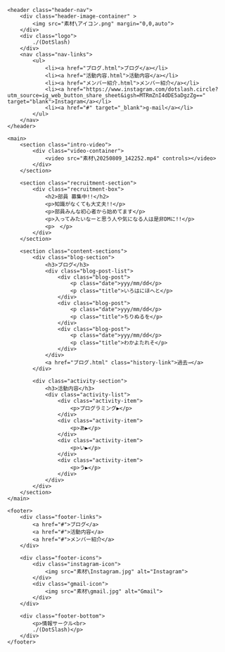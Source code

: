 <!DOCTYPE html>
<html lang="ja">
<head>
    <meta charset="UTF-8">
    <meta name="viewport" content="width=device-width, initial-scale=1.0">
    <title>./(DotSlash)</title>
    <link rel="stylesheet" href="homepage.css">
</head>
<body>

    <header class="header-nav">
        <div class="header-image-container" >
            <img src="素材\アイコン.png" margin="0,0,auto">
        </div>
        <div class="logo">
            ./(DotSlash)
        </div>
        <nav class="nav-links">
            <ul>
                <li><a href="ブログ.html">ブログ</a></li>
                <li><a href="活動内容.html">活動内容</a></li>
                <li><a href="メンバー紹介.html">メンバー紹介</a></li>
                <li><a href="https://www.instagram.com/dotslash.circle?utm_source=ig_web_button_share_sheet&igsh=MTRmZnI4dDE5aDgzZg==" target="blank">Instagram</a></li>
                <li><a href="#" target="_blank">g-mail</a></li>
            </ul>
        </nav>
    </header>

    <main>
        <section class="intro-video">
            <div class="video-container">
                <video src="素材\20250809_142252.mp4" controls></video>
            </div>
        </section>

        <section class="recruitment-section">
            <div class="recruitment-box">
                <h2>部員 募集中!!</h2>
                <p>知識がなくても大丈夫!!</p>
                <p>部員みんな初心者から始めてます</p>
                <p>入ってみたいなーと思う人や気になる人は是非DMに!!</p>
                <p>　</p>
            </div>
        </section>

        <section class="content-sections">
            <div class="blog-section">
                <h3>ブログ</h3>
                <div class="blog-post-list">
                    <div class="blog-post">
                        <p class="date">yyy/mm/dd</p>
                        <p class="title">いろはにほへと</p>
                    </div>
                    <div class="blog-post">
                        <p class="date">yyy/mm/dd</p>
                        <p class="title">ちりぬるを</p>
                    </div>
                    <div class="blog-post">
                        <p class="date">yyy/mm/dd</p>
                        <p class="title">わかよたれそ</p>
                    </div>
                </div>
                <a href="ブログ.html" class="history-link">過去→</a>
            </div>

            <div class="activity-section">
                <h3>活動内容</h3>
                <div class="activity-list">
                    <div class="activity-item">
                        <p>プログラミング▶</p>
                    </div>
                    <div class="activity-item">
                        <p>あ▶</p>
                    </div>
                    <div class="activity-item">
                        <p>い▶</p>
                    </div>
                    <div class="activity-item">
                        <p>う▶</p>
                    </div>
                </div>
            </div>
        </section>
    </main>

    <footer>
        <div class="footer-links">
            <a href="#">ブログ</a>
            <a href="#">活動内容</a>
            <a href="#">メンバー紹介</a>
        </div>

        <div class="footer-icons">
            <div class="instagram-icon">
                <img src="素材\Instagram.jpg" alt="Instagram">
            </div>
            <div class="gmail-icon">
                <img src="素材\gmail.jpg" alt="Gmail">
            </div>
        </div>

        <div class="footer-bottom">
            <p>情報サークル<br>
            ./(DotSlash)</p>
        </div>
    </footer>
</body>
</html>
